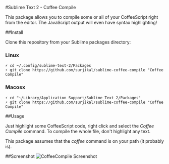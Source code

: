 #Sublime Text 2 - Coffee Compile

This package allows you to compile some or all of your CoffeeScript right from the editor.
The JavaScript output will even have syntax highlighting!


##Install

Clone this repository from your Sublime packages directory:

### Linux
```
⚡ cd ~/.config/sublime-text-2/Packages
⚡ git clone https://github.com/surjikal/sublime-coffee-compile "Coffee Compile"
```

### Macosx
```
⚡ cd "~/Library/Application Support/Sublime Text 2/Packages"
⚡ git clone https://github.com/surjikal/sublime-coffee-compile "Coffee Compile"
```


##Usage

Just highlight some CoffeeScript code, right click and select the _Coffee Compile_ command.
To compile the whole file, don't highlight any text.

This package assumes that the _coffee_ command is on your path (it probably is).


##Screenshot
![CoffeeCompile Screenshot](http://i.imgur.com/2J49Q.png)